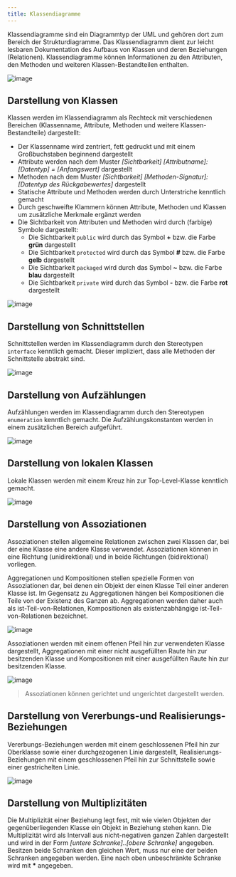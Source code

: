 ```yaml
---
title: Klassendiagramme
---
```


Klassendiagramme sind ein Diagrammtyp der UML und gehören dort zum Bereich der Strukturdiagramme. Das Klassendiagramm dient zur leicht lesbaren Dokumentation des Aufbaus von Klassen und deren Beziehungen (Relationen). Klassendiagramme können Informationen zu den Attributen, den Methoden und weiteren Klassen-Bestandteilen enthalten.

![image](https://user-images.githubusercontent.com/47243617/170685059-5d955c86-51e6-45f2-aa70-fbc9a756af42.png)

## Darstellung von Klassen
Klassen werden im Klassendiagramm als Rechteck mit verschiedenen Bereichen (Klassenname, Attribute, Methoden und weitere Klassen-Bestandteile) dargestellt:
- Der Klassenname wird zentriert, fett gedruckt und mit einem Großbuchstaben beginnend dargestellt
- Attribute werden nach dem Muster _[Sichtbarkeit]_ _[Attributname]: [Datentyp] = [Anfangswert]_ dargestellt
- Methoden nach dem Muster _[Sichtbarkeit]_ _[Methoden-Signatur]: [Datentyp des Rückgabewertes]_ dargestellt
- Statische Attribute und Methoden werden durch Unterstriche kenntlich gemacht
- Durch geschweifte Klammern können Attribute, Methoden und Klassen um zusätzliche Merkmale ergänzt werden
- Die Sichtbarkeit von Attributen und Methoden wird durch (farbige) Symbole dargestellt:
    - Die Sichtbarkeit `public` wird durch das Symbol **+** bzw. die Farbe **grün** dargestellt
    - Die Sichtbarkeit `protected` wird durch das Symbol **#** bzw. die Farbe **gelb** dargestellt
    - Die Sichtbarkeit `packaged` wird durch das Symbol **~** bzw. die Farbe **blau** dargestellt
    - Die Sichtbarkeit `private` wird durch das Symbol **-** bzw. die Farbe **rot** dargestellt

![image](https://user-images.githubusercontent.com/47243617/170685479-c07e9088-31c5-40cf-a2ef-700e6846e525.png)

## Darstellung von Schnittstellen
Schnittstellen werden im Klassendiagramm durch den Stereotypen `interface` kenntlich gemacht. Dieser impliziert, dass alle Methoden der Schnittstelle abstrakt sind.

![image](https://user-images.githubusercontent.com/47243617/170686174-3586d100-ba10-4632-bac7-74d9a61feb23.png)

## Darstellung von Aufzählungen
Aufzählungen werden im Klassendiagramm durch den Stereotypen `enumeration` kenntlich gemacht. Die Aufzählungskonstanten werden in einem zusätzlichen Bereich aufgeführt.

![image](https://user-images.githubusercontent.com/47243617/170686310-f1cdb38b-1a69-4af1-92ae-a116b84137b2.png)

## Darstellung von lokalen Klassen
Lokale Klassen werden mit einem Kreuz hin zur Top-Level-Klasse kenntlich gemacht.

![image](https://user-images.githubusercontent.com/47243617/170687487-b173f44d-ce62-4593-97d7-c8f571a1fd98.png)

## Darstellung von Assoziationen
Assoziationen stellen allgemeine Relationen zwischen zwei Klassen dar, bei der eine Klasse eine andere Klasse verwendet. Assoziationen können in eine Richtung (unidirektional) und in beide Richtungen (bidirektional) vorliegen. 

Aggregationen und Kompositionen stellen spezielle Formen von Assoziationen dar, bei denen ein Objekt der einen Klasse Teil einer anderen Klasse ist. Im Gegensatz zu Aggregationen hängen bei Kompositionen die Teile von der Existenz des Ganzen ab. Aggregationen werden daher auch als ist-Teil-von-Relationen, Kompositionen als existenzabhängige ist-Teil-von-Relationen bezeichnet.

![image](https://user-images.githubusercontent.com/47243617/170686505-ee43d95d-8f83-4d64-a8dc-d2da78f384c2.png)

Assoziationen werden mit einem offenen Pfeil hin zur verwendeten Klasse dargestellt, Aggregationen mit einer nicht ausgefüllten Raute hin zur besitzenden Klasse und Kompositionen mit einer ausgefüllten Raute hin zur besitzenden Klasse.

![image](https://user-images.githubusercontent.com/47243617/170687823-14567433-0128-4b4a-a9ae-6c5db0e10839.png)

> Assoziationen können gerichtet und ungerichtet dargestellt werden.

## Darstellung von Vererbungs-und Realisierungs-Beziehungen
Vererbungs-Beziehungen werden mit einem geschlossenen Pfeil hin zur Oberklasse sowie einer durchgezogenen Linie dargestellt, Realisierungs-Beziehungen mit einem geschlossenen Pfeil hin zur Schnittstelle sowie einer gestrichelten Linie.

![image](https://user-images.githubusercontent.com/47243617/170689169-b130d88d-0ff2-47be-8425-245ea0313e9f.png)

## Darstellung von Multiplizitäten
Die Multiplizität einer Beziehung legt fest, mit wie vielen Objekten der gegenüberliegenden Klasse ein Objekt in Beziehung stehen kann. Die Multiplizität wird als Intervall aus nicht-negativen ganzen Zahlen dargestellt und wird in der Form _[untere Schranke]..[obere Schranke]_ angegeben. Besitzen beide Schranken den gleichen Wert, muss nur eine der beiden Schranken angegeben werden. Eine nach oben unbeschränkte Schranke wird mit **\*** angegeben.
